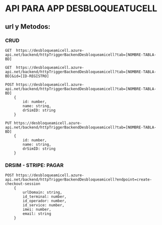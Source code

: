 # API PARA APP DESBLOQUEATUCELL
## url y Metodos:
### CRUD
    GET  https://desbloqueamicell.azure-api.net/backend/httpTriggerBackendDesbloqueamicell?tab=[NOMBRE-TABLA-BD]

    GET  https://desbloqueamicell.azure-api.net/backend/httpTriggerBackendDesbloqueamicell?tab=[NOMBRE-TABLA-BD]&id=[ID-REGISTRO]

    POST https://desbloqueamicell.azure-api.net/backend/httpTriggerBackendDesbloqueamicell?tab=[NOMBRE-TABLA-BD]
        {
            id: number,
            name: string,
            drSimID: string
        }

    PUT https://desbloqueamicell.azure-api.net/backend/httpTriggerBackendDesbloqueamicell?tab=[NOMBRE-TABLA-BD]
        {
            id: number,
            name: string,
            drSimID: string
        }

### DRSIM - STRIPE: PAGAR
    POST https://desbloqueamicell.azure-api.net/backend/httpTriggerBackendDesbloqueamicell?endpoint=create-checkout-session
        { 
            urlDomain: string, 
            id_terminal: number, 
            id_operador: number, 
            id_service: number, 
            imei: number, 
            email: string 
        } 